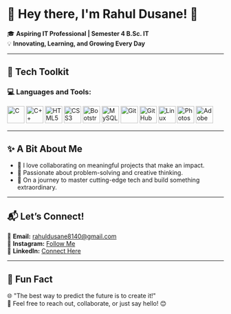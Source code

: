 # 🌟 Hey there, I'm **Rahul Dusane**! 👋  

🎓 **Aspiring IT Professional | Semester 4 B.Sc. IT**  
💡 **Innovating, Learning, and Growing Every Day**  

---

## 🔧 Tech Toolkit  

### 💻 Languages and Tools:  
<p align="left">  
  <img src="https://cdn.jsdelivr.net/gh/devicons/devicon/icons/c/c-original.svg" alt="C" width="40" height="40"/>  
  <img src="https://cdn.jsdelivr.net/gh/devicons/devicon/icons/cplusplus/cplusplus-original.svg" alt="C++" width="40" height="40"/>  
  <img src="https://cdn.jsdelivr.net/gh/devicons/devicon/icons/html5/html5-original.svg" alt="HTML5" width="40" height="40"/>  
  <img src="https://cdn.jsdelivr.net/gh/devicons/devicon/icons/css3/css3-original.svg" alt="CSS3" width="40" height="40"/>  
  <img src="https://cdn.jsdelivr.net/gh/devicons/devicon/icons/bootstrap/bootstrap-original.svg" alt="Bootstrap" width="40" height="40"/>  
  <img src="https://cdn.jsdelivr.net/gh/devicons/devicon/icons/mysql/mysql-original.svg" alt="MySQL" width="40" height="40"/>  
  <img src="https://cdn.jsdelivr.net/gh/devicons/devicon/icons/git/git-original.svg" alt="Git" width="40" height="40"/>  
  <img src="https://cdn.jsdelivr.net/gh/devicons/devicon/icons/github/github-original.svg" alt="GitHub" width="40" height="40"/>  
  <img src="https://cdn.jsdelivr.net/gh/devicons/devicon/icons/linux/linux-original.svg" alt="Linux" width="40" height="40"/>  
  <img src="https://cdn.jsdelivr.net/gh/devicons/devicon/icons/photoshop/photoshop-plain.svg" alt="Photoshop" width="40" height="40"/>  
  <img src="https://cdn.jsdelivr.net/gh/devicons/devicon/icons/xd/xd-plain.svg" alt="Adobe XD" width="40" height="40"/>  
</p>

---

## ✨ A Bit About Me  
- 🤝 I love collaborating on meaningful projects that make an impact.  
- 🧠 Passionate about problem-solving and creative thinking.  
- 🚀 On a journey to master cutting-edge tech and build something extraordinary.  

---

## 📬 Let’s Connect!  
📧 **Email:** [rahuldusane8140@gmail.com](mailto:rahuldusane8140@gmail.com)  
📸 **Instagram:** [Follow Me](https://www.instagram.com/dusane_rahul_203?igsh=MTV2OXZ3bDY4eThqag==)  
💼 **LinkedIn:** [Connect Here](https://www.linkedin.com/in/rahul-dusane-b66718301?utm_source=share&utm_campaign=share_via&utm_content=profile&utm_medium=android_app)  

---

## 🚀 Fun Fact  
🌐 "The best way to predict the future is to create it!"  
💬 Feel free to reach out, collaborate, or just say hello! 😊  
